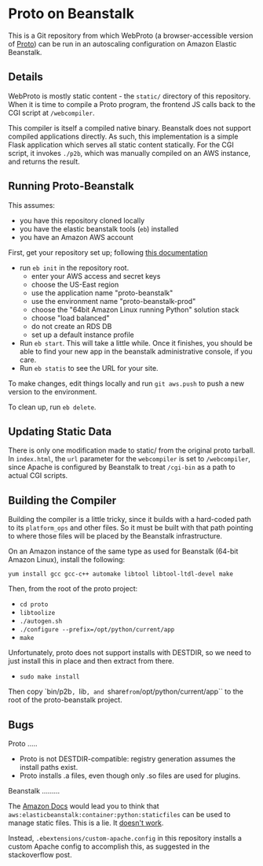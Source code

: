 Proto on Beanstalk
==================

This is a Git repository from which WebProto (a browser-accessible version of [Proto](http://proto.bbn.com/)) can be run in an autoscaling configuration on Amazon Elastic Beanstalk.

Details
-------

WebProto is mostly static content - the `static/` directory of this repository.
When it is time to compile a Proto program, the frontend JS calls back to the CGI script at `/webcompiler`.

This compiler is itself a compiled native binary.
Beanstalk does not support compiled applications directly.
As such, this implementation is a simple Flask application which serves all static content statically.
For the CGI script, it invokes `./p2b`, which was manually compiled on an AWS instance, and returns the result.

Running Proto-Beanstalk
-----------------------

This assumes:
* you have this repository cloned locally
* you have the elastic beanstalk tools (``eb``) installed
* you have an Amazon AWS account

First, get your repository set up; following [this documentation](http://docs.aws.amazon.com/elasticbeanstalk/latest/dg/create_deploy_Python_flask.html)

* run ``eb init`` in the repository root.
  * enter your AWS access and secret keys
  * choose the US-East region
  * use the application name "proto-beanstalk"
  * use the environment name "proto-beanstalk-prod"
  * choose the "64bit Amazon Linux running Python" solution stack
  * choose "load balanced"
  * do not create an RDS DB
  * set up a default instance profile
* Run ``eb start``.  This will take a little while.
  Once it finishes, you should be able to find your new app in the beanstalk administrative console, if you care.
* Run ``eb statis`` to see the URL for your site.

To make changes, edit things locally and run ``git aws.push`` to push a new version to the environment.

To clean up, run ``eb delete``.

Updating Static Data
--------------------

There is only one modification made to static/ from the original proto tarball.
In ``index.html``, the ``url`` parameter for the ``webcompiler`` is set to ``/webcompiler``, since Apache is configured by Beanstalk to treat ``/cgi-bin`` as a path to actual CGI scripts.

Building the Compiler
---------------------

Building the compiler is a little tricky, since it builds with a hard-coded path to its ``platform_ops`` and other files.
So it must be built with that path pointing to where those files will be placed by the Beanstalk infrastructure.

On an Amazon instance of the same type as used for Beanstalk (64-bit Amazon Linux), install the following:

```
yum install gcc gcc-c++ automake libtool libtool-ltdl-devel make
```

Then, from the root of the proto project:

* ``cd proto``
* ``libtoolize``
* ``./autogen.sh``
* ``./configure --prefix=/opt/python/current/app``
* ``make``

Unfortunately, proto does not support installs with DESTDIR, so we need to just install this in place and then extract from there.

* ``sudo make install``

Then copy `bin/p2b``, ``lib``, and ``share`` from ``/opt/python/current/app`` to the root of the proto-beanstalk project.

Bugs
----

Proto
.....

* Proto is not DESTDIR-compatible: registry generation assumes the install paths exist.
* Proto installs .a files, even though only .so files are used for plugins.

Beanstalk
.........

The [Amazon Docs](http://docs.aws.amazon.com/elasticbeanstalk/latest/dg/command-options.html#command-options-python) would lead you to think that `` aws:elasticbeanstalk:container:python:staticfiles`` can be used to manage static files.
This is a lie.
It [doesn't work](http://stackoverflow.com/a/17436013/2737366).  

Instead, ``.ebextensions/custom-apache.config`` in this repository installs a custom Apache config to accomplish this, as suggested in the stackoverflow post.
